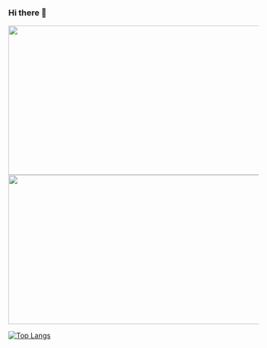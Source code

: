 ### Hi there 👋

<!--
**iamsad5566/iamsad5566** is a ✨ _special_ ✨ repository because its `README.md` (this file) appears on your GitHub profile.

Here are some ideas to get you started:

- 🔭 I’m currently working on ...
- 🌱 I’m currently learning ...
- 👯 I’m looking to collaborate on ...
- 🤔 I’m looking for help with ...
- 💬 Ask me about ...
- 📫 How to reach me: ...
- 😄 Pronouns: ...
- ⚡ Fun fact: ...
-->


<img align="center" width="600" height="300" src="https://streak-stats.demolab.com?user=iamsad5566&theme=dark">
<img align="center" width="600" height="300" src="https://github-readme-stats-livid-omega-86.vercel.app/api?username=iamsad5566&show_icons=true&theme=dracula">

[![Top Langs](https://github-readme-stats-livid-omega-86.vercel.app/api/top-langs/?username=iamsad5566&layout=donut-vertical)](https://github.com/iamsad5566/github-readme-stats)

